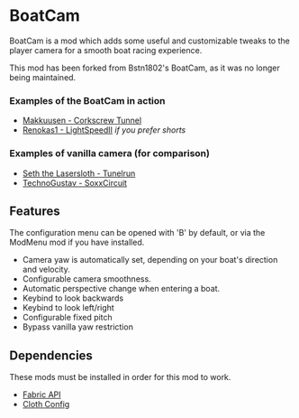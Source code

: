 # BoatCam
BoatCam is a mod which adds some useful and customizable tweaks to the player camera for a smooth boat racing experience.

This mod has been forked from Bstn1802's BoatCam, as it was no longer being maintained.

### Examples of the BoatCam in action
- [Makkuusen - Corkscrew Tunnel](https://youtu.be/hix1vggrcxg)
- [Renokas1 - LightSpeedII](https://www.youtube.com/shorts/cByoSflPB1Y) *if you prefer shorts*
### Examples of vanilla camera (for comparison)
- [Seth the Lasersloth - Tunelrun](https://youtu.be/Hd_ljulsdkg)
- [TechnoGustav - SoxxCircuit](https://youtu.be/VSZJ7I2Zfgw)

## Features
The configuration menu can be opened with 'B' by default, or via the ModMenu mod if you have installed.
- Camera yaw is automatically set, depending on your boat's direction and velocity.
- Configurable camera smoothness.
- Automatic perspective change when entering a boat.
- Keybind to look backwards
- Keybind to look left/right
- Configurable fixed pitch
- Bypass vanilla yaw restriction

## Dependencies
These mods must be installed in order for this mod to work.
- [Fabric API](https://modrinth.com/mod/fabric-api)
- [Cloth Config](https://modrinth.com/mod/cloth-config)
